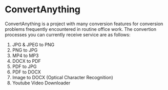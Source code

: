 # ConvertAnything
ConvertAnything is a project with many conversion features for conversion problems frequently encountered in routine office work.
The convertion processes you can currently receive service are as follows:
1) JPG & JPEG to PNG
2) PNG to JPG
3) MP4 to MP3
4) DOCX to PDF
5) PDF to JPG
6) PDF to DOCX
7) Image to DOCX (Optical Character Recognition)
8) Youtube Video Downloader

